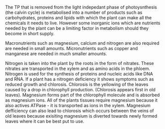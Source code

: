 The TP that is removed from the light indepedant phase of photoysnthesis (the calvin cycle) is metabolised into a number of products such as carbohydrates, proteins and 
lipids with which the plant can make all the chemicals it needs to live. However some inorganic ions which are nutrients needed by the plant can be a limiting factor in 
metabolism should they become in short supply.

Macronutrients such as magnesium, calcium and nitrogen are also required are needed in small amounts.
Micronutrients such as copper and manganese are needed in much smaller amounts.

Nitrogen is taken into the plant by the roots in the form of nitrates. These nitrates are transported in the xylem and as amino acids in the phloem. Nitrogen is used for the 
synthesis of proteins and nucleic acids like DNA and RNA. If a plant has a nitrogen deficiency it shows symptoms such as reduced growth and chlorosis. Chlorosis is the 
yellowing of the leaves caused by a drop in chlorophyll production. (Chlorosis appears first in old leaves). Magnesium forms part of the chlorophyll molecule and is absorbed 
as magnesium ions. All of the plants tissues require magnesium because it also actives ATPase - it is transported as ions in the xylem. Magnesium defficiency can also lead 
to chlorosis which occurs between the veins of old leaves because exisiting magnesium is diverted towards newly formed leaves where it can be best put to use.
